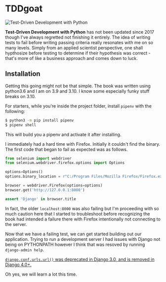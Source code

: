 # TDDgoat

![Test-Driven Development with Python](https://learning.oreilly.com/covers/urn:orm:book:9781491958698/400w.jpg) 

**Test-Driven Development with Python** has not been updated since 2017 though I've always regretted not finishing it entirely. The idea of writing tests to fail before writing passing criteria really resonates with me on so many levels. Simply from an applied scientist perspective, one shall hypthosize before testing to determine if their hypothesis was correct - that's more of like a business approach and comes down to luck. 

## Installation

Getting this going might not be that simple. The book was written using python3.6 and I am on 3.9 and 3.10. I know some especially funky stuff breaks on 3.10.

For starters, while you're inside the project folder, install `pipenv` with the following:
```bash
$ python3 -m pip install pipenv
$ pipenv shell
```

This will build you a pipenv and activate it after installing.

I immediately had a hard time with Firefox. Initially it couldn't find the binary. The first code that began to fail as expected was as follows.

```python
from selenium import webdriver
from selenium.webdriver.firefox.options import Options

options=Options()
options.binary_location = r"C:/Program Files/Mozilla Firefox/Firefox.exe"

browser = webdriver.Firefox(options=options)
browser.get('http://127.0.0.1:8000')

assert 'Django' in browser.title
```

In fact, the older `localhost:8000` was also failing but I'm proceeding with so much caution here that I started to troubleshoot before recognizing the book had intended a failure there with Firefox intentionally not connecting to the server.

Now that we have a failing test, we can get started building out our application. Trying to run a development server I had issues with Django not being on PYTHONPATH however I think that was resoved by running `django-admin help`.

[`django.conf.urls.url()` was deprecated in Django 3.0, and is removed in Django 4.0+.](https://stackoverflow.com/questions/70319606/importerror-cannot-import-name-url-from-django-conf-urls-after-upgrading-to)

Oh yes, we will learn a lot this time.